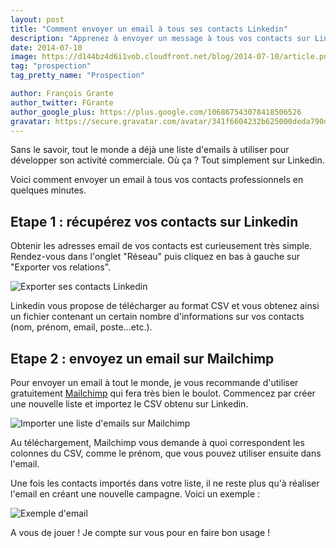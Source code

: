 ```yaml
---
layout: post
title: "Comment envoyer un email à tous ses contacts Linkedin"
description: "Apprenez à envoyer un message à tous vos contacts sur Linkedin en moins de 5 minutes."
date: 2014-07-10
image: https://d144bz4d6i1vob.cloudfront.net/blog/2014-07-10/article.png
tag: "prospection"
tag_pretty_name: "Prospection"

author: François Grante
author_twitter: FGrante
author_google_plus: https://plus.google.com/106867543078418506526
gravatar: https://secure.gravatar.com/avatar/341f6604232b625000deda790d8d39cd?d=mm&s=30&r=G
---
```


Sans le savoir, tout le monde a déjà une liste d'emails à utiliser pour développer son activité commerciale. Où ça ? Tout simplement sur Linkedin.

Voici comment envoyer un email à tous vos contacts professionnels en quelques minutes.

## Etape 1 : récupérez vos contacts sur Linkedin

Obtenir les adresses email de vos contacts est curieusement très simple. Rendez-vous dans l'onglet "Réseau" puis cliquez en bas à gauche sur "Exporter vos relations".

<img class="img-responsive" src="https://d144bz4d6i1vob.cloudfront.net/blog/2014-07-10/export_contacts_linkedin.png" alt="Exporter ses contacts Linkedin" />

Linkedin vous propose de télécharger au format CSV et vous obtenez ainsi un fichier contenant un certain nombre d'informations sur vos contacts (nom, prénom, email, poste...etc.).

## Etape 2 : envoyez un email sur Mailchimp

Pour envoyer un email à tout le monde, je vous recommande d'utiliser gratuitement <a href="http://mailchimp.com/" target="_blank">Mailchimp</a> qui fera très bien le boulot. Commencez par créer une nouvelle liste et importez le CSV obtenu sur Linkedin.

<img class="img-responsive" src="https://d144bz4d6i1vob.cloudfront.net/blog/2014-07-10/import_csv_mailchimp.png" alt="Importer une liste d'emails sur Mailchimp" />

Au téléchargement, Mailchimp vous demande à quoi correspondent les colonnes du CSV, comme le prénom, que vous pouvez utiliser ensuite dans l'email.

Une fois les contacts importés dans votre liste, il ne reste plus qu'à réaliser l'email en créant une nouvelle campagne. Voici un exemple :

<img class="img-responsive" src="https://d144bz4d6i1vob.cloudfront.net/blog/2014-07-10/exemple_email.png" alt="Exemple d'email" />

A vous de jouer ! Je compte sur vous pour en faire bon usage !